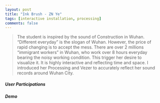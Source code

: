 ```yaml
---
layout: post
title: "Ink Brush - ZN Ye"
tags: [interactive installation, processing]
comments: false
---
```

> The student is inspired by the sound of Construction in Wuhan. “Different everyday” is the slogan of Wuhan. However, the price of rapid changing is to accept the mess. There are over 2 millions “immigrant workers” in Wuhan, who work over 8 hours everyday bearing the noisy working condition. This trigger her desire to visualize it. It is highly interactive and reflecting time and space. I introduced her Processing and Vezer to accurately reflect her sound records around Wuhan City. 

##### User Participations


##### Demo
